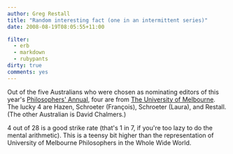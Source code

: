 ```yaml
---
author: Greg Restall
title: "Random interesting fact (one in an intermittent series)"
date: 2008-08-19T08:05:55+11:00

filter:
  - erb
  - markdown
  - rubypants
dirty: true
comments: yes
---
```


Out of the five Australians who were chosen as nominating editors of this year's [Philosophers' Annual](http://www.philosophersannual.org/), four are from [The University of Melbourne](http://www.philosophy.unimelb.edu.au).  The lucky 4 are Hazen, Schroeter (Fran&ccedil;ois), Schroeter (Laura), and Restall.  (The other Australian is David Chalmers.)  

4 out of 28 is a good strike rate (that's 1 in 7, if you're too lazy to do the mental arithmetic). This is a teensy bit higher than the representation of University of Melbourne Philosophers in the Whole Wide World.



